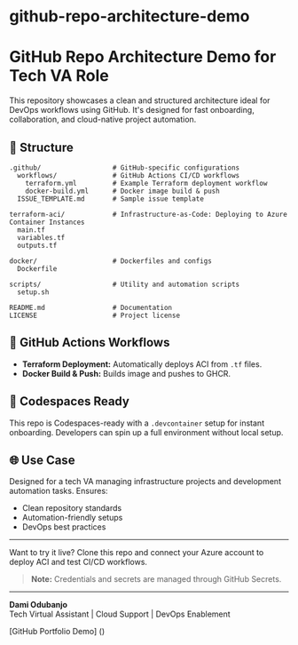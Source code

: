 # github-repo-architecture-demo
# GitHub Repo Architecture Demo for Tech VA Role

This repository showcases a clean and structured architecture ideal for DevOps workflows using GitHub. It's designed for fast onboarding, collaboration, and cloud-native project automation.

## 🧩 Structure
```
.github/                  # GitHub-specific configurations
  workflows/              # GitHub Actions CI/CD workflows
    terraform.yml         # Example Terraform deployment workflow
    docker-build.yml      # Docker image build & push
  ISSUE_TEMPLATE.md       # Sample issue template

terraform-aci/            # Infrastructure-as-Code: Deploying to Azure Container Instances
  main.tf
  variables.tf
  outputs.tf

docker/                   # Dockerfiles and configs
  Dockerfile

scripts/                  # Utility and automation scripts
  setup.sh

README.md                 # Documentation
LICENSE                   # Project license
```

## 🚀 GitHub Actions Workflows
- **Terraform Deployment:** Automatically deploys ACI from `.tf` files.
- **Docker Build & Push:** Builds image and pushes to GHCR.

## 🧪 Codespaces Ready
This repo is Codespaces-ready with a `.devcontainer` setup for instant onboarding. Developers can spin up a full environment without local setup.

## 🌐 Use Case
Designed for a tech VA managing infrastructure projects and development automation tasks. Ensures:
- Clean repository standards
- Automation-friendly setups
- DevOps best practices

---

Want to try it live? Clone this repo and connect your Azure account to deploy ACI and test CI/CD workflows.

> **Note:** Credentials and secrets are managed through GitHub Secrets.

---

**Dami Odubanjo**  
Tech Virtual Assistant | Cloud Support | DevOps Enablement

[GitHub Portfolio Demo] ()
